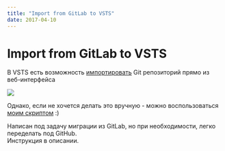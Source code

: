 ```yaml
---
title: "Import from GitLab to VSTS"
date: 2017-04-10
---
```


# Import from GitLab to VSTS

В VSTS есть возможность [импортировать](https://www.visualstudio.com/en-us/docs/git/import-git-repository) Git репозиторий прямо из веб-интерфейса  


[![](https://learn.microsoft.com/en-us/azure/devops/repos/git/media/import-repo/importrepodialog.png)](https://learn.microsoft.com/en-us/azure/devops/repos/git/media/import-repo/importrepodialog.png)

  
  
Однако, если не хочется делать это вручную - можно воспользоваться [моим скриптом](https://github.com/DeV1L/gitlab-vsts-importer) :)  

Написан под задачу миграции из GitLab, но при необходимости, легко переделать под GitHub.  
Инструкция в описании.  
  

